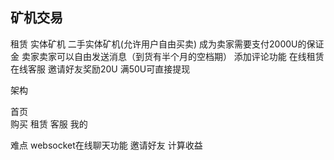 ## 矿机交易

租赁
实体矿机
二手实体矿机(允许用户自由买卖)
成为卖家需要支付2000U的保证金
卖家卖家可以自由发送消息（到货有半个月的空档期）
添加评论功能
在线租赁
在线客服
邀请好友奖励20U
满50U可直接提现


架构

首页  
购买
租赁
客服
我的

难点
websocket在线聊天功能
邀请好友
计算收益






